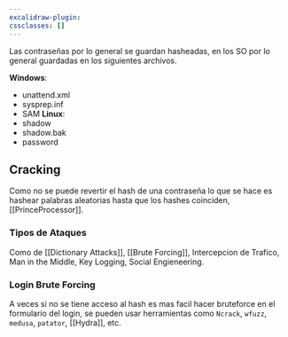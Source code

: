 ```yaml
---
excalidraw-plugin: 
cssclasses: []
---
```

Las contraseñas por lo general se guardan hasheadas, en los SO por lo general guardadas en los siguientes archivos.


**Windows**:
- unattend.xml
- sysprep.inf
- SAM
**Linux**:
- shadow
- shadow.bak
- password
## Cracking
Como no se puede revertir el hash de una contraseña lo que se hace es hashear palabras aleatorias hasta que los hashes coinciden, [[PrinceProcessor]].

### Tipos de Ataques
Como de [[Dictionary Attacks]], [[Brute Forcing]], Intercepcion de Trafico, Man in the Middle, Key Logging, Social Engieneering.
### Login Brute Forcing
A veces si no se tiene acceso al hash es mas facil hacer bruteforce en el formulario del login, se pueden usar herramientas como `Ncrack`, `wfuzz`, `medusa`, `patator`, [[Hydra]], etc.



